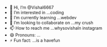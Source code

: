 - 👋 Hi, I’m @Vishal6667
- 👀 I’m interested in ...coding
- 🌱 I’m currently learning ...webdev
- 💞️ I’m looking to collaborate on ...my crush
- 📫 How to reach me ...whysovishaln instagram
- 😄 Pronouns: ...
- ⚡ Fun fact: ...is a havefun

<!---
Vishal6667/Vishal6667 is a ✨ special ✨ repository because its `README.md` (this file) appears on your GitHub profile.
You can click the Preview link to take a look at your changes.
--->
